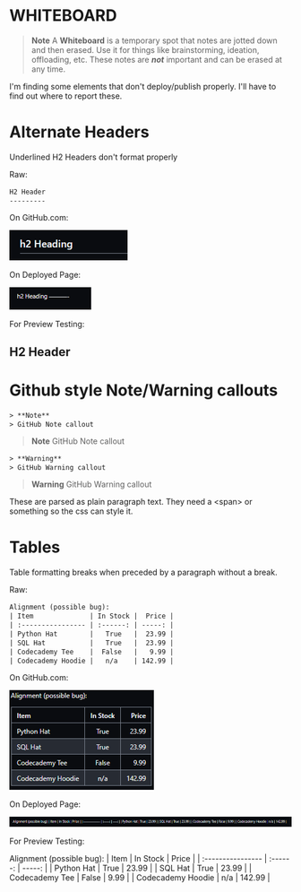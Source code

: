 WHITEBOARD
=========
> **Note**
>  A **Whiteboard** is a temporary spot that notes are jotted down and then
> erased.  Use it for things like brainstorming, ideation, offloading, etc.
> These notes are ***not*** important and can be erased at any time.


I'm finding some elements that don't deploy/publish properly.  I'll have to find out where to
report these.

# Alternate Headers
Underlined H2 Headers don't format properly 

Raw:
```
H2 Header
---------
```
On GitHub.com:

![](../assets/media/Pasted%20image%2020230913102738.png)

On Deployed Page:

![](../assets/media/Pasted%20image%2020230913102806.png)

For Preview Testing:

H2 Header
---------


# Github style Note/Warning callouts

```
> **Note** 
> GitHub Note callout
```

> **Note** 
> GitHub Note callout

```
> **Warning** 
> GitHub Warning callout
```

> **Warning** 
> GitHub Warning callout

These are parsed as plain paragraph text.
They need a &lt;span&gt; or something so the css can style it.


# Tables
Table formatting breaks when preceded by a paragraph without a break.

Raw:
```
Alignment (possible bug):
| Item              | In Stock |  Price |
| :---------------- | :------: | -----: |
| Python Hat        |   True   |  23.99 |
| SQL Hat           |   True   |  23.99 |
| Codecademy Tee    |  False   |   9.99 |
| Codecademy Hoodie |   n/a    | 142.99 |
```

On GitHub.com:

![](../assets/media/Pasted%20image%2020230913102242.png)

On Deployed Page:

![](../assets/media/Pasted%20image%2020230913102305.png)

For Preview Testing:

Alignment (possible bug):
| Item              | In Stock |  Price |
| :---------------- | :------: | -----: |
| Python Hat        |   True   |  23.99 |
| SQL Hat           |   True   |  23.99 |
| Codecademy Tee    |  False   |   9.99 |
| Codecademy Hoodie |   n/a    | 142.99 |




